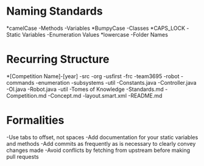 # Naming Standards
*camelCase
	-Methods
	-Variables
*BumpyCase
	-Classes
*CAPS_LOCK
	-Static Variables
	-Enumeration Values
*lowercase
	-Folder Names
	
# Recurring Structure
*[Competition Name]-[year]
	-src
		-org
			-usfirst
				-frc
					-team3695
						-robot
							-commands
							-enumeration
							-subsystems
							-util
							-Constants.java
							-Controller.java
							-OI.java
							-Robot.java
						-util
							-Tomes of Knowledge
								-Standards.md
								-Competition.md
								-Concept.md
							-layout.smart.xml
	-README.md
							
# Formalities
-Use tabs to offset, not spaces
-Add documentation for your static variables and methods
-Add commits as frequently as is necessary to clearly convey changes made
-Avoid conflicts by fetching from upstream before making pull requests